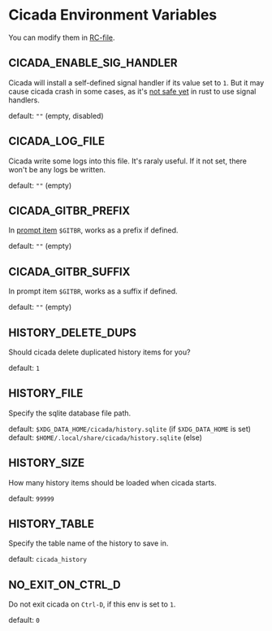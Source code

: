 # Cicada Environment Variables

You can modify them in [RC-file](https://github.com/mitnk/cicada/blob/master/docs/rc-file.md).

## CICADA_ENABLE_SIG_HANDLER

Cicada will install a self-defined signal handler if its value set to `1`.  But
it may cause cicada crash in some cases, as it's [not safe
yet](https://github.com/rust-lang/rfcs/issues/1368) in rust to use signal
handlers.

default: `""` (empty, disabled)

## CICADA_LOG_FILE

Cicada write some logs into this file. It's raraly useful. If it not set,
there won't be any logs be written.

default: `""` (empty)

## CICADA_GITBR_PREFIX

In [prompt item](https://github.com/mitnk/cicada/blob/master/docs/prompt.md#user-content-available-prompt-items)
`$GITBR`, works as a prefix if defined.

default: `""` (empty)

## CICADA_GITBR_SUFFIX

In prompt item `$GITBR`, works as a suffix if defined.

default: `""` (empty)

## HISTORY_DELETE_DUPS

Should cicada delete duplicated history items for you?

default: `1`

## HISTORY_FILE

Specify the sqlite database file path.

default: `$XDG_DATA_HOME/cicada/history.sqlite` (if `$XDG_DATA_HOME` is set)  
default: `$HOME/.local/share/cicada/history.sqlite` (else)

## HISTORY_SIZE

How many history items should be loaded when cicada starts.

default: `99999`

## HISTORY_TABLE

Specify the table name of the history to save in.

default: `cicada_history`

## NO_EXIT_ON_CTRL_D

Do not exit cicada on `Ctrl-D`, if this env is set to `1`.

default: `0`
